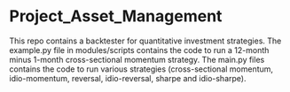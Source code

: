 # Project_Asset_Management
This repo contains a backtester for quantitative investment strategies. The example.py file in modules/scripts contains the code to run a 12-month minus 1-month cross-sectional momentum strategy. The main.py files contains the code to run various strategies (cross-sectional momentum, idio-momentum, reversal, idio-reversal, sharpe and idio-sharpe).
